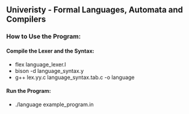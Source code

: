 ## Univeristy - Formal Languages, Automata and Compilers



### How to Use the Program:


#### Compile the Lexer and the Syntax:

- flex language_lexer.l
- bison -d language_syntax.y
- g++ lex.yy.c language_syntax.tab.c -o language


#### Run the Program:

- ./language example_program.in